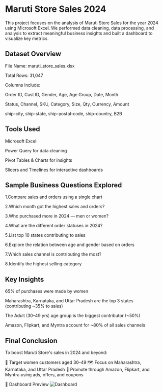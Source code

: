 # Maruti Store Sales 2024
This project focuses on the analysis of Maruti Store Sales for the year 2024 using Microsoft Excel. We performed data cleaning, data processing, and analysis to extract meaningful business insights and built a dashboard to visualize key metrics.

## Dataset Overview
File Name: maruti_store_sales.xlsx

Total Rows: 31,047

Columns Include:

Order ID, Cust ID, Gender, Age, Age Group, Date, Month

Status, Channel, SKU, Category, Size, Qty, Currency, Amount

ship-city, ship-state, ship-postal-code, ship-country, B2B

## Tools Used
Microsoft Excel 

Power Query for data cleaning

Pivot Tables & Charts for insights

Slicers and Timelines for interactive dashboards

## Sample Business Questions Explored
 1.Compare sales and orders using a single chart

 2.Which month got the highest sales and orders?

 3.Who purchased more in 2024 — men or women?

 4.What are the different order statuses in 2024?

 5.List top 10 states contributing to sales

 6.Explore the relation between age and gender based on orders

 7.Which sales channel is contributing the most?

 8.Identify the highest selling category

 ## Key Insights
65% of purchases were made by women

Maharashtra, Karnataka, and Uttar Pradesh are the top 3 states (contributing ~35% to sales)

The Adult (30–49 yrs) age group is the biggest contributor (~50%)

Amazon, Flipkart, and Myntra account for ~80% of all sales channels

## Final Conclusion
To boost Maruti Store's sales in 2024 and beyond:

🎯 Target women customers aged 30–49
🗺️ Focus on Maharashtra, Karnataka, and Uttar Pradesh
📢 Promote through Amazon, Flipkart, and Myntra using ads, offers, and coupons

📌 Dashboard Preview
![Dashboard](https://github.com/user-attachments/assets/481130e0-dd34-44d9-aa50-b416090fa3ec)
